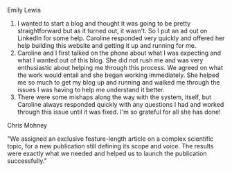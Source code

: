 


Emily Lewis

1. I wanted to start a blog and thought it was going to be pretty straightforward but as it turned out, it wasn't. So I put an ad out on LinkedIn for some help. Caroline responded very quickly and offered her help building this website and getting it up and running for me. 
2. Caroline and I first talked on the phone about what I was expecting and what I wanted out of this blog. She did not rush me and was very enthusiastic about helping me through this process. We agreed on what the work would entail and she began working immediately. She helped me so much to get my blog up and running and walked me through the issues I was having to help me understand it better. 
3. There were some mishaps along the way with the system, itself, but Caroline always responded quickly with any questions I had and worked through this issue until it was fixed. I'm so grateful for all she has done!

Chris Mohney 

"We assigned an exclusive feature-length article on a complex scientific topic, for a new publication still defining its scope and voice. The results were exactly what we needed and helped us to launch the publication successfully."
